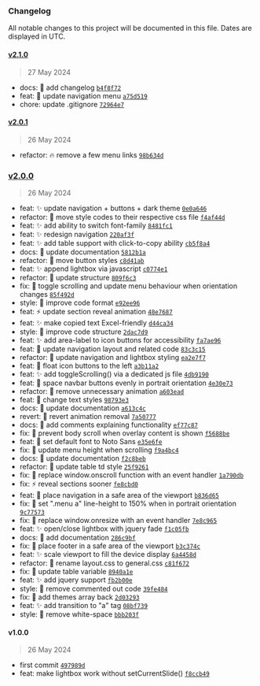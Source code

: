 ### Changelog

All notable changes to this project will be documented in this file. Dates are displayed in UTC.

#### [v2.1.0](https://github.com/eorsjr/website-template/compare/v2.0.1...v2.1.0)

> 27 May 2024

- docs: :memo: add changelog [`b4f8f72`](https://github.com/eorsjr/website-template/commit/b4f8f72657589551259090b30b4ae1f25c6e5192)
- feat: :lipstick: update navigation menu [`a75d519`](https://github.com/eorsjr/website-template/commit/a75d5193f771a47d2fec726be892766a0dbc54f8)
- chore: update .gitignore [`72964e7`](https://github.com/eorsjr/website-template/commit/72964e74bdb6d88830419498143941c14376ce95)

#### [v2.0.1](https://github.com/eorsjr/website-template/compare/v2.0.0...v2.0.1)

> 26 May 2024

- refactor: :fire: remove a few menu links [`98b634d`](https://github.com/eorsjr/website-template/commit/98b634dad17739d747be0cf21c12470a8c85fb38)

### [v2.0.0](https://github.com/eorsjr/website-template/compare/v1.0.0...v2.0.0)

> 26 May 2024

- feat: :sparkles: update navigation + buttons + dark theme [`0e0a646`](https://github.com/eorsjr/website-template/commit/0e0a6461ee3a221376163ad0f6051b18f22e7a33)
- refactor: :art: move style codes to their respective css file [`f4af44d`](https://github.com/eorsjr/website-template/commit/f4af44d5c37bbaa40ee572faac6949481c5598d3)
- feat: :sparkles: add ability to switch font-family [`8481fc1`](https://github.com/eorsjr/website-template/commit/8481fc14ba5b60e6625aa3f79f8b87ecdc9b02af)
- feat: :sparkles: redesign navigation [`220af3f`](https://github.com/eorsjr/website-template/commit/220af3ffb7b460eaaa422b389d9cda03f895a3e3)
- feat: :sparkles: add table support with click-to-copy ability [`cb5f8a4`](https://github.com/eorsjr/website-template/commit/cb5f8a4be4cca0271a59bfb0ff586c9abf2667e6)
- docs: :memo: update documentation [`5812b1a`](https://github.com/eorsjr/website-template/commit/5812b1a92d180be32e5c313c2851df3038de093d)
- refactor: :art: move button styles [`c8d41ab`](https://github.com/eorsjr/website-template/commit/c8d41ab497fcba9269ec19b5a566aeb4754f927b)
- feat: :sparkles: append lightbox via javascript [`c0774e1`](https://github.com/eorsjr/website-template/commit/c0774e1b8869c58f4f793c8ed7f8eacab4472df9)
- refactor: :art: update structure [`809f6c3`](https://github.com/eorsjr/website-template/commit/809f6c354fb9dd6f17f2553be9a7a946e67f6af2)
- fix: :bug: toggle scrolling and update menu behaviour when orientation changes [`85f492d`](https://github.com/eorsjr/website-template/commit/85f492da21a75316425ae4c4f15d798aa567786a)
- style: :art: improve code format [`e92ee96`](https://github.com/eorsjr/website-template/commit/e92ee96bc360a292a704697754c9b46f2eca8f59)
- feat: :zap: update section reveal animation [`48e7687`](https://github.com/eorsjr/website-template/commit/48e768774db964762929593de5a77db04925cf94)
- feat: :sparkles: make copied text Excel-friendly [`d44ca34`](https://github.com/eorsjr/website-template/commit/d44ca34aa39d2bf686fdb17a78aed5eb6074e4bf)
- style: :art: improve code structure [`2dac7d9`](https://github.com/eorsjr/website-template/commit/2dac7d9565f0cf0bc7cb653c7c9ae00f5672682a)
- feat: :sparkles: add area-label to icon buttons for accessibility [`fa7ae96`](https://github.com/eorsjr/website-template/commit/fa7ae9660307182ea6bee3e60949d05a3f3e33e6)
- feat: :lipstick: update navigation layout and related code [`83c3c15`](https://github.com/eorsjr/website-template/commit/83c3c15f69e967f30a0520e2d9a64a90db3e3385)
- refactor: :lipstick: update navigation and lightbox styling [`ea2e7f7`](https://github.com/eorsjr/website-template/commit/ea2e7f715faa495df4cbe9c6295da84463caf653)
- feat: :lipstick: float icon buttons to the left [`a3b11a2`](https://github.com/eorsjr/website-template/commit/a3b11a2ce731ee84a6b52c321dc7a113820f45cb)
- feat: :sparkles: add toggleScrolling() via a dedicated js file [`4db9190`](https://github.com/eorsjr/website-template/commit/4db919072c4d878c4383db9033fad4c301649753)
- feat: :lipstick: space navbar buttons evenly in portrait orientation [`4e30e73`](https://github.com/eorsjr/website-template/commit/4e30e734d9a6165951101de48d9aab1b8558d853)
- refactor: :art: remove unnecessary animation [`a603ead`](https://github.com/eorsjr/website-template/commit/a603eaddc353f271aea396d635900b40b8d2a442)
- feat: :lipstick: change text styles [`98793e3`](https://github.com/eorsjr/website-template/commit/98793e37232a103c055323e971425bc54610107f)
- docs: :memo: update documentation [`a613c4c`](https://github.com/eorsjr/website-template/commit/a613c4c7bea86ad8ae9852c8196cf05a93547733)
- revert: :lipstick: revert animation removal [`7a50777`](https://github.com/eorsjr/website-template/commit/7a50777a83aad8dcfdab6f7ee27c9972e420cf3f)
- docs: :memo: add comments explaining functionality [`ef77c87`](https://github.com/eorsjr/website-template/commit/ef77c87fba0602f7f49487bb81f70d706287884e)
- fix: :bug: prevent body scroll when overlay content is shown [`f5688be`](https://github.com/eorsjr/website-template/commit/f5688beb2e0a5e81bcde7b7215554fbfb231fc75)
- feat: :lipstick: set default font to Noto Sans [`e35e6fe`](https://github.com/eorsjr/website-template/commit/e35e6fe229488dce4a05b31ace88276c5a46afca)
- fix: :bug: update menu height when scrolling [`f9a4bc4`](https://github.com/eorsjr/website-template/commit/f9a4bc408bac19ca20e22bbbb61f6658a63b958e)
- docs: :memo: update documentation [`f2c8beb`](https://github.com/eorsjr/website-template/commit/f2c8beb29db33da9edeb88feb798a172928a3931)
- refactor: :lipstick: update table td style [`25f9261`](https://github.com/eorsjr/website-template/commit/25f92619a48d8d9771681581c4d1a41db84a2f84)
- fix: :bug: replace window.onscroll function with an event handler [`1a790db`](https://github.com/eorsjr/website-template/commit/1a790db0fb5a21263a59d1c8d73ddf67e68838f6)
- fix: :zap: reveal sections sooner [`fe8cbd0`](https://github.com/eorsjr/website-template/commit/fe8cbd0a6fed7221f9c33571bea2ce151fd43c4e)
- feat: :lipstick: place navigation in a safe area of the viewport [`b836d65`](https://github.com/eorsjr/website-template/commit/b836d6576c75447cd335e5d0e1a76bb6ea293de4)
- fix: :bug: set ".menu a" line-height to 150% when in portrait orientation [`9c77573`](https://github.com/eorsjr/website-template/commit/9c77573ab7775d1b36fd5d745722b040d2d25522)
- fix: :bug: replace window.onresize with an event handler [`7e8c965`](https://github.com/eorsjr/website-template/commit/7e8c96556782fb05f16b9e9b49055ac2fa1e095f)
- feat: :sparkles: open/close lightbox with jquery fade [`f1c05fb`](https://github.com/eorsjr/website-template/commit/f1c05fbf11a3e171826149ab6ff969152133eab2)
- docs: :memo: add documentation [`286c9bf`](https://github.com/eorsjr/website-template/commit/286c9bf465d7290c90f5b934a6971df304436ce5)
- fix: :lipstick: place footer in a safe area of the viewport [`b3c374c`](https://github.com/eorsjr/website-template/commit/b3c374c89b780291c5229e523133771579fe2922)
- feat: :sparkles: scale viewport to fill the device display [`6a4458d`](https://github.com/eorsjr/website-template/commit/6a4458d03b0d64156527faf0446eba641cece785)
- refactor: :art: rename layout.css to general.css [`c81f672`](https://github.com/eorsjr/website-template/commit/c81f672dfa36f4adc4daa667d10fb4e91a53f14d)
- fix: :bug: update table variable [`8940a1e`](https://github.com/eorsjr/website-template/commit/8940a1eee3790f6c01750a02d575e4c030a32d67)
- feat: :sparkles: add jquery support [`fb2b00e`](https://github.com/eorsjr/website-template/commit/fb2b00e355eb2127769a2a7e460b3d6b12d83554)
- style: :art: remove commented out code [`39fe484`](https://github.com/eorsjr/website-template/commit/39fe484811a7d0f8544e8abfb7e374595401b2a6)
- fix: :bug: add themes array back [`2d03293`](https://github.com/eorsjr/website-template/commit/2d032933c1a8b49df384634029389c1d1eb3fbff)
- feat: :sparkles: add transition to "a" tag [`08bf739`](https://github.com/eorsjr/website-template/commit/08bf7393973f15009db307ca2c030250a73e4879)
- style: :art: remove white-space [`bbb203f`](https://github.com/eorsjr/website-template/commit/bbb203f7a8e4e5b356414841821f5ff3924333a2)

#### v1.0.0

> 26 May 2024

- first commit [`497989d`](https://github.com/eorsjr/website-template/commit/497989d56ed91c5657ce03f2b0aa8c56a51f0353)
- feat: make lightbox work without setCurrentSlide() [`f8ccb49`](https://github.com/eorsjr/website-template/commit/f8ccb4918e784754cbaf9950509a8621d0400ea5)
